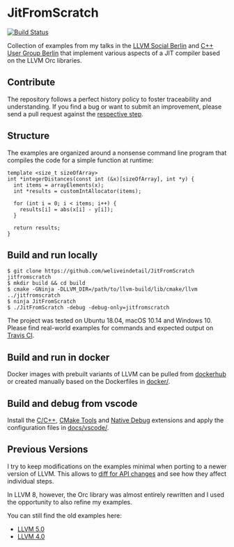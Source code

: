 # JitFromScratch

[![Build Status](https://travis-ci.org/weliveindetail/JitFromScratch.svg?branch=llvm80/steps/A18)](https://travis-ci.org/weliveindetail/JitFromScratch/branches/)

Collection of examples from my talks in the [LLVM Social Berlin](https://www.meetup.com/de-DE/LLVM-Social-Berlin/) and [C++ User Group Berlin](https://www.meetup.com/de-DE/berlincplusplus/) that implement various aspects of a JIT compiler based on the LLVM Orc libraries.

## Contribute

The repository follows a perfect history policy to foster traceability and understanding. If you find a bug or want to submit an improvement, please send a pull request against the [respective step](
https://github.com/weliveindetail/JitFromScratch/branches/all?query=step).

## Structure

The examples are organized around a nonsense command line program that compiles the code for a simple function at runtime:

```
template <size_t sizeOfArray>
int *integerDistances(const int (&x)[sizeOfArray], int *y) {
  int items = arrayElements(x);
  int *results = customIntAllocator(items);

  for (int i = 0; i < items; i++) {
    results[i] = abs(x[i] - y[i]);
  }

  return results;
}
```

## Build and run locally

```
$ git clone https://github.com/weliveindetail/JitFromScratch jitfromscratch
$ mkdir build && cd build
$ cmake -GNinja -DLLVM_DIR=/path/to/llvm-build/lib/cmake/llvm ../jitfromscratch
$ ninja JitFromScratch
$ ./JitFromScratch -debug -debug-only=jitfromscratch
```
The project was tested on Ubuntu 18.04, macOS 10.14 and Windows 10. Please find real-world examples for commands and expected output on [Travis CI](https://travis-ci.org/weliveindetail/JitFromScratch).

## Build and run in docker

Docker images with prebuilt variants of LLVM can be pulled from [dockerhub](https://cloud.docker.com/u/weliveindetail/repository/docker/weliveindetail/jitfromscratch) or created manually based on the Dockerfiles in [docker/](https://github.com/weliveindetail/JitFromScratch/tree/master/docker).

## Build and debug from vscode

Install the [C/C++](https://marketplace.visualstudio.com/items?itemName=ms-vscode.cpptools), [
CMake Tools](https://marketplace.visualstudio.com/items?itemName=vector-of-bool.cmake-tools) and [Native Debug](https://marketplace.visualstudio.com/items?itemName=webfreak.debug) extensions and apply the configuration files in [docs/vscode/](https://github.com/weliveindetail/JitFromScratch/tree/master/docs/vscode).

## Previous Versions

I try to keep modifications on the examples minimal when porting to a newer version of LLVM. This allows to [diff for API changes](https://github.com/weliveindetail/JitFromScratch/tree/master/llvm50#previous-versions) and see how they affect individual steps.

In LLVM 8, however, the Orc library was almost entirely rewritten and I used the opportunity to also refine my examples.

You can still find the old examples here:

* [LLVM 5.0](https://github.com/weliveindetail/JitFromScratch/tree/master/llvm50)
* [LLVM 4.0](https://github.com/weliveindetail/JitFromScratch/tree/master/llvm40)

